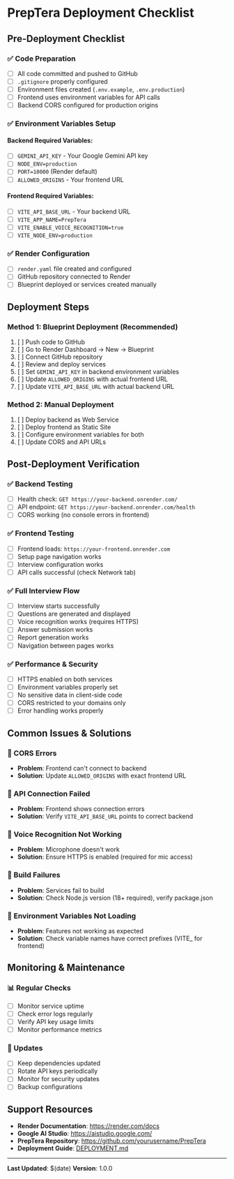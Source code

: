 # PrepTera Deployment Checklist

## Pre-Deployment Checklist

### ✅ Code Preparation
- [ ] All code committed and pushed to GitHub
- [ ] `.gitignore` properly configured
- [ ] Environment files created (`.env.example`, `.env.production`)
- [ ] Frontend uses environment variables for API calls
- [ ] Backend CORS configured for production origins

### ✅ Environment Variables Setup

#### Backend Required Variables:
- [ ] `GEMINI_API_KEY` - Your Google Gemini API key
- [ ] `NODE_ENV=production`
- [ ] `PORT=10000` (Render default)
- [ ] `ALLOWED_ORIGINS` - Your frontend URL

#### Frontend Required Variables:
- [ ] `VITE_API_BASE_URL` - Your backend URL
- [ ] `VITE_APP_NAME=PrepTera`
- [ ] `VITE_ENABLE_VOICE_RECOGNITION=true`
- [ ] `VITE_NODE_ENV=production`

### ✅ Render Configuration
- [ ] `render.yaml` file created and configured
- [ ] GitHub repository connected to Render
- [ ] Blueprint deployed or services created manually

## Deployment Steps

### Method 1: Blueprint Deployment (Recommended)
1. [ ] Push code to GitHub
2. [ ] Go to Render Dashboard → New → Blueprint
3. [ ] Connect GitHub repository
4. [ ] Review and deploy services
5. [ ] Set `GEMINI_API_KEY` in backend environment variables
6. [ ] Update `ALLOWED_ORIGINS` with actual frontend URL
7. [ ] Update `VITE_API_BASE_URL` with actual backend URL

### Method 2: Manual Deployment
1. [ ] Deploy backend as Web Service
2. [ ] Deploy frontend as Static Site
3. [ ] Configure environment variables for both
4. [ ] Update CORS and API URLs

## Post-Deployment Verification

### ✅ Backend Testing
- [ ] Health check: `GET https://your-backend.onrender.com/`
- [ ] API endpoint: `GET https://your-backend.onrender.com/health`
- [ ] CORS working (no console errors in frontend)

### ✅ Frontend Testing
- [ ] Frontend loads: `https://your-frontend.onrender.com`
- [ ] Setup page navigation works
- [ ] Interview configuration works
- [ ] API calls successful (check Network tab)

### ✅ Full Interview Flow
- [ ] Interview starts successfully
- [ ] Questions are generated and displayed
- [ ] Voice recognition works (requires HTTPS)
- [ ] Answer submission works
- [ ] Report generation works
- [ ] Navigation between pages works

### ✅ Performance & Security
- [ ] HTTPS enabled on both services
- [ ] Environment variables properly set
- [ ] No sensitive data in client-side code
- [ ] CORS restricted to your domains only
- [ ] Error handling works properly

## Common Issues & Solutions

### 🔧 CORS Errors
- **Problem**: Frontend can't connect to backend
- **Solution**: Update `ALLOWED_ORIGINS` with exact frontend URL

### 🔧 API Connection Failed
- **Problem**: Frontend shows connection errors
- **Solution**: Verify `VITE_API_BASE_URL` points to correct backend

### 🔧 Voice Recognition Not Working
- **Problem**: Microphone doesn't work
- **Solution**: Ensure HTTPS is enabled (required for mic access)

### 🔧 Build Failures
- **Problem**: Services fail to build
- **Solution**: Check Node.js version (18+ required), verify package.json

### 🔧 Environment Variables Not Loading
- **Problem**: Features not working as expected
- **Solution**: Check variable names have correct prefixes (VITE_ for frontend)

## Monitoring & Maintenance

### 📊 Regular Checks
- [ ] Monitor service uptime
- [ ] Check error logs regularly
- [ ] Verify API key usage limits
- [ ] Monitor performance metrics

### 🔄 Updates
- [ ] Keep dependencies updated
- [ ] Rotate API keys periodically
- [ ] Monitor for security updates
- [ ] Backup configurations

## Support Resources

- **Render Documentation**: https://render.com/docs
- **Google AI Studio**: https://aistudio.google.com/
- **PrepTera Repository**: https://github.com/yourusername/PrepTera
- **Deployment Guide**: [DEPLOYMENT.md](DEPLOYMENT.md)

---

**Last Updated**: $(date)
**Version**: 1.0.0
